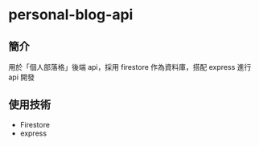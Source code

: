 # personal-blog-api

## 簡介

用於「個人部落格」後端 api，採用 firestore 作為資料庫，搭配 express 進行 api 開發

## 使用技術

* Firestore
* express
